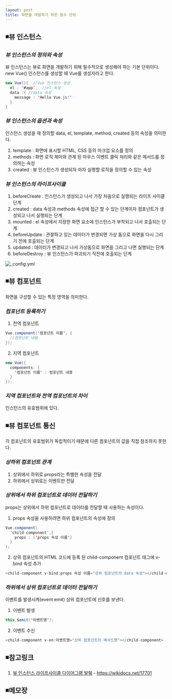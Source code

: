 ```yaml
---
layout: post
title: 화면을 개발하기 위한 필수 단위
---
```

## ◾뷰 인스턴스

### ***뷰 인스턴스의 정의와 속성***
뷰 인스턴스는 뷰로 화면을 개발하기 위해 필수적으로 생성해야 하는 기본 단위이다.
new Vue() 인스턴스를 생성할 때 Vue를 생성자라고 한다.
```java
new Vue(){  //Vue 인스턴스 생성
  el : '#app',  //el 속성
  data :{ //data 속성
    message : 'Hello Vue.js!'
  }
}
```

### ***뷰 인스턴스의 옵션과 속성***
인스턴스 생성을 재 정의할 data, el, template, method, created 등의 속성을 의미한다.  
1. template : 화면에 표시할 HTML, CSS 등의 마크업 요소를 정의  
2. methods : 화면 로직 제어와 관계 된 마우스 이벤트 클릭 처리와 같은 메서드를 정의하는 속성  
3. created : 뷰 인스턴스가 생성되자 마자 실행할 로직을 정의할 수 있는 속성  

### ***뷰 인스턴스의 라이프사이클***  
1. beforeCreate : 인스턴스가 생성되고 나서 가장 처음으로 실행되는 라이프 사이클 단계    
2. created :   data 속성과 methods 속성에 접근 할 수 있는 단계이자 컴포넌트가 생성되고 나서 실행되는 단계   
3. mounted : el 속성에서 지정한 화면 요소에 인스턴스가 부착되고 나서 호출되는 단계    
4. beforeUpdate :   관찰하고 있는 데이터가 변경되면 가상 돔으로 화면을 다시 그리기 전에 호출되는 단계    
5. updated : 데이터가 변경되고 나서 가상돔으로 화면을 그리고 나면 실행되는 단계    
6. beforeDestroy : 뷰 인스턴스가 파괴되기 직전에 호출되는 단계  

![_config.yml]({{site.baseurl}}/images/vue_인스턴스_라이프_사이클.jpg )  

## ◾뷰 컴포넌트  
화면을 구성할 수 있는 특정 영역을 의미한다.  
### ***컴포넌트 등록하기***  
1. 전역 컴포넌트  
```java
Vue.component('컴포넌트 이름', {
  //컴포넌트 내용
});
```     
2. 지역 컴포넌트  
```java
new Vue({  
  components: {
    '컴포넌트 이름' : 컴포넌트 내용
  }
});
```

### *지역 컴포넌트와 전역 컴포넌트의 차이*
인스턴스의 유효범위에 있다.

## ◾뷰 컴포넌트 통신
각 컴포넌트의 유효범위가 독립적이기 때문에 다른 컴포넌트의 값을 직접 참조하지 못한다.

### *상하위 컴포넌트 관계*
1. 상위에서 하위로 props라는 특별한 속성을 전달
2. 하위에서 상위로는 이벤트만 전달

### *상위에서 하위 컴포넌트로 데이터 전달하기*
props는 상위에서 하위 컴포넌트로 데이터를 전달할 때 사용하는 속성이다.
1. props 속성을 사용하려면 하위 컴포넌트의 속성에 정의
```java
Vue.component(
  'child-component',{
    props : ['props 속성 이름']
  }
);
```
2. 상위 컴포넌트의 HTML 코드에 등록 된 child-component 컴포넌트 태그에 v-bind 속성 추가     

```java
<child-component v-bind:props 속성 이름="상위 컴포넌트의 data 속성"></child-component>
```
### *하위에서 상위 컴포넌트로 데이터 전달하기*
이벤트를 발생시켜(event emit) 상위 컴포넌트에 신호를 보낸다.
1. 이벤트 발생  
```java   
this.$emit('이벤트명');
```

2. 이벤트 수신   
```java
<child-component v-on:이벤트명="상위 컴포넌트의 메서드명"></child-component>
```

## ◾참고링크  
1. [뷰 인스턴스 라이프사이클 다이어그램 발췌](https://wikidocs.net/17701) - https://wikidocs.net/17701  

## ◾메모장
